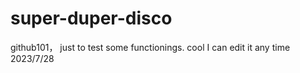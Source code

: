 # super-duper-disco
github101， just to test some functionings. 
cool 
I can edit it any time
2023/7/28
